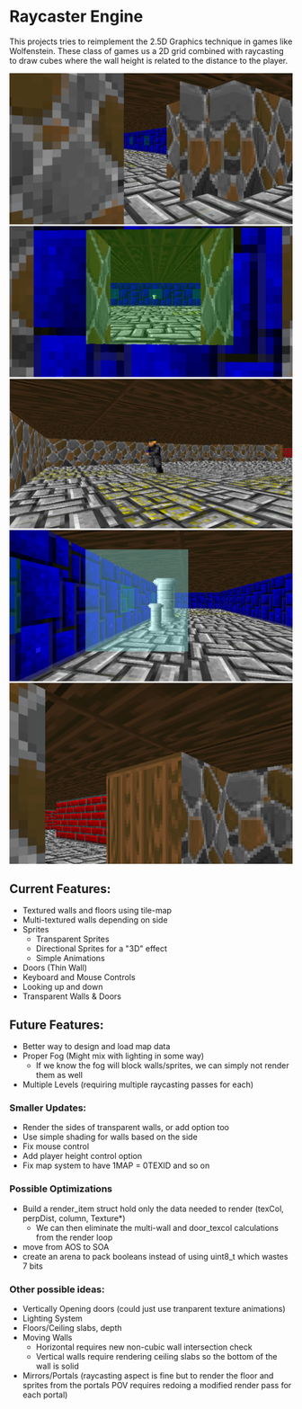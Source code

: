 # Raycaster Engine
This projects tries to reimplement the 2.5D Graphics technique in games like Wolfenstein. These class of games us a 2D grid combined with raycasting to draw cubes where the wall height is related to the distance to the player. 

![Alt text](./Screenshots/screenshot1.png?raw=true "Textured wall and door")
![Alt text](./Screenshots/screenshot2.png?raw=true "Transparent walls. You can see the sprite through both windows")
![Alt text](./Screenshots/screenshot3.png?raw=true "Directionally based sprites and custom floor map")
![Alt text](./Screenshots/screenshot4.png?raw=true "Transparent sprites with depth buffer. Scaling sprites")
![Alt text](./Screenshots/screenshot5.png?raw=true "Multi-textured wall and View pitch feature")

## Current Features:
- Textured walls and floors using tile-map
- Multi-textured walls depending on side
- Sprites
    - Transparent Sprites
    - Directional Sprites for a "3D" effect
    - Simple Animations
- Doors (Thin Wall)
- Keyboard and Mouse Controls
- Looking up and down
- Transparent Walls & Doors

## Future Features:
- Better way to design and load map data
- Proper Fog (Might mix with lighting in some way)
    - If we know the fog will block walls/sprites, we can simply not render them as well
- Multiple Levels (requiring multiple raycasting passes for each)

### Smaller Updates:
- Render the sides of transparent walls, or add option too
- Use simple shading for walls based on the side
- Fix mouse control
- Add player height control option
- Fix map system to have 1MAP = 0TEXID and so on

### Possible Optimizations
 - Build a render_item struct hold only the data needed to render (texCol, perpDist, column, Texture*)
    - We can then eliminate the multi-wall and door_texcol calculations from the render loop
 - move from AOS to SOA
 - create an arena to pack booleans instead of using uint8_t which wastes 7 bits

### Other possible ideas:
- Vertically Opening doors (could just use tranparent texture animations)
- Lighting System
- Floors/Ceiling slabs, depth
- Moving Walls
    - Horizontal requires new non-cubic wall intersection check
    - Vertical walls require rendering ceiling slabs so the bottom of the wall is solid
- Mirrors/Portals (raycasting aspect is fine but to render the floor and sprites from the portals POV requires redoing a modified render pass for each portal)
